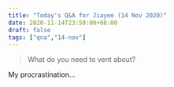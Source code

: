 ```yaml
---
title: "Today's Q&A for Jiayee (14 Nov 2020)"
date: 2020-11-14T23:59:00+08:00
draft: false
tags: ["qna","14-nov"]
---
```

> What do you need to vent about?

My procrastination...
